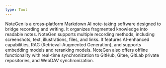 ```yaml
---
type: Tool
---
```


NoteGen is a cross-platform Markdown AI note-taking software designed to bridge recording and writing. It organizes fragmented knowledge into readable notes. NoteGen supports multiple recording methods, including screenshots, text, illustrations, files, and links. It features AI-enhanced capabilities, RAG (Retrieval-Augmented Generation), and supports embedding models and reranking models. NoteGen also offers offline functionality with real-time synchronization to GitHub, Gitee, GitLab private repositories, and WebDAV synchronization.